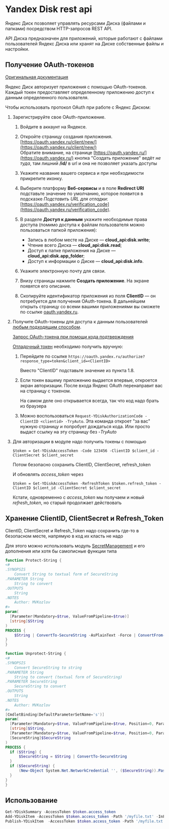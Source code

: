 ﻿# Yandex Disk rest api

Яндекс Диск позволяет управлять ресурсами Диска (файлами и папками) посредством HTTP-запросов REST API.

API Диска предназначен для приложений, которые работают с файлами пользователей Яндекс Диска или хранят на Диске собственные файлы и настройки.

## Получение OAuth-токенов

[Оригинальная документация](https://yandex.ru/dev/disk-api/doc/ru/concepts/quickstart#quickstart__oauth)

Яндекс Диск авторизует приложения с помощью OAuth-токенов. Каждый токен предоставляет определенному приложению доступ к данным определенного пользователя.

Чтобы использовать протокол OAuth при работе с Яндекс Диском:

1. Зарегистрируйте свое OAuth-приложение.

    1. Войдите в аккаунт на Яндексе.
    2. Откройте страницу создания приложения.
        [https://oauth.yandex.ru/client/new/](https://oauth.yandex.ru/client/new/)  
        Обратите внимание, на странице [https://oauth.yandex.ru/](https://oauth.yandex.ru/) кнопка "Создать приложение" ведёт _не туда_, там лишний **/id/** в url и она не позволяет указать доступы
    3. Укажите название вашего сервиса и при необходимости прикрепите иконку.
    4. Выберите платформу **Веб-сервисы** и в поле **Redirect URI** подставьте значение по умолчанию, которое появится в подсказке _Подставить URL для отладки_: [https://oauth.yandex.ru/verification_code](https://oauth.yandex.ru/verification_code).

    5. В разделе **Доступ к данным** укажите необходимые права доступа (помимо доступа к файлам пользователя можно пользоваться папкой приложения):
        - Запись в любом месте на Диске — **cloud_api:disk.write**;
        - Чтение всего Диска — **cloud_api:disk.read**;
        - Доступ к папке приложения на Диске — **cloud_api:disk.app_folder**;
        - Доступ к информации о Диске — **cloud_api:disk.info**.
    6. Укажите электронную почту для связи.

    7. Внизу страницы нажмите **Создать приложение**. На экране появятся его описание.

    8. Скопируйте идентификатор приложения из поля **ClientID** — он потребуется для получения OAuth-токена. В дальнейшем открыть страницу со всеми вашими приложениями вы сможете по ссылке [oauth.yandex.ru](https://oauth.yandex.ru).

2. Получите OAuth-токены для доступа к данным пользователей [любым подходящим способом](https://yandex.ru/dev/id/doc/ru/access).

    [Запрос OAuth-токена при помощи кода подтверждения](https://yandex.ru/dev/id/doc/ru/codes/code-and-token)

    [Отладочный токен](https://yandex.ru/dev/id/doc/ru/tokens/debug-token) необходимо получить вручную:

    1. Перейдите по ссылке `https://oauth.yandex.ru/authorize?response_type=token&client_id=<ClientID>`

        Вместо "ClientID" подставьте значение из пункта 1.8.

    2. Если токен вашему приложению выдается впервые, откроется экран авторизации. После входа Яндекс OAuth перенаправит вас на страницу с токеном.

        На самом деле оно открывается всегда, так что код надо брать из браузера

    3. Можно воспользоваться `Request-YDiskAuthorizationCode -ClientID <clientid> -TryAuto`. Эта команда откроет "за вас" нужную страницу и попробует дождаться кода. Или просто выдаст ссылку на эту страницу без _-TryAuto_

3. Для авторизации в модуле надо получить токены с помощью

    `$token = Get-YDiskAccessToken -Code 123456 -ClientID $client_id -ClientSecret $client_secret`

   Потом безопасно сохранить ClientID, ClientSecret, refresh_token

   И обновлять _access_token_ через

   `$token = Get-YDiskAccessToken -RefreshToken $token.refresh_token -ClientID $client_id -ClientSecret $client_secret`

   Кстати, одновременно с _access_token_ мы получаем и новый _refresh_token_, но старый продолжает действовать

## Хранение ClientID, ClientSecret и Refresh_Token

ClientID, ClientSecret и Refresh_Token надо сохранить где-то в безопасном месте, напрямую в код их класть не надо

Для этого можно использовать модуль [SecretManagement](https://www.powershellgallery.com/packages/Microsoft.PowerShell.SecretManagement/) и его дополнения или хотя бы самописные функции типа

``` powershell
function Protect-String {
<#
.SYNOPSIS
    Convert String to textual form of SecureString
.PARAMETER String
    String to convert
.OUTPUTS
    String
.NOTES
    Author: MVKozlov
#>
param(
  [Parameter(Mandatory=$true, ValueFromPipeline=$true)]
  [string]$String
)
PROCESS {
    $String | ConvertTo-SecureString -AsPlainText -Force | ConvertFrom-SecureString
}
}

function Unprotect-String {
<#
.SYNOPSIS
    Convert SecureString to string
.PARAMETER String
    String to convert (textual form of SecureString)
.PARAMETER SecureString
    SecureString to convert
.OUTPUTS
    String
.NOTES
    Author: MVKozlov
#>
[CmdletBinding(DefaultParameterSetName='s')]
param(
  [Parameter(Mandatory=$true, ValueFromPipeline=$true, Position=0, ParameterSetName='s')]
  [string]$String,
  [Parameter(Mandatory=$true, ValueFromPipeline=$true, Position=0, ParameterSetName='ss')]
  [SecureString]$SecureString
)
PROCESS {
  if ($String) {
      $SecureString = $String | ConvertTo-SecureString
  }
  if ($SecureString) {
      (New-Object System.Net.NetworkCredential '', ($SecureString)).Password
  }
}
}
```

## Использование

``` powershell
Get-YDiskSummary -AccessToken $token.access_token
Add-YDiskItem -AccessToken $token.access_token -Path '/myfile.txt' -InFile D:\MyFile.txt
Publish-YDiskItem  -AccessToken $token.access_token -Path '/myfile.txt'
```
